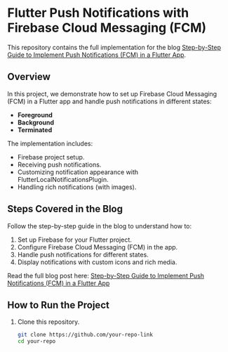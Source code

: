 # Flutter Push Notifications with Firebase Cloud Messaging (FCM)

This repository contains the full implementation for the blog [Step-by-Step Guide to Implement Push Notifications (FCM) in a Flutter App](https://www.linkedin.com/pulse/step-by-step-guide-implement-push-notificationsfcm-flutter-panthi-yfgpf/?trackingId=yag8pqUhTFyaZZW7k2WUOg%3D%3D).

## Overview

In this project, we demonstrate how to set up Firebase Cloud Messaging (FCM) in a Flutter app and handle push notifications in different states:

- **Foreground**
- **Background**
- **Terminated**

The implementation includes:

- Firebase project setup.
- Receiving push notifications.
- Customizing notification appearance with FlutterLocalNotificationsPlugin.
- Handling rich notifications (with images).

## Steps Covered in the Blog

Follow the step-by-step guide in the blog to understand how to:

1. Set up Firebase for your Flutter project.
2. Configure Firebase Cloud Messaging (FCM) in the app.
3. Handle push notifications for different states.
4. Display notifications with custom icons and rich media.

Read the full blog post here: [Step-by-Step Guide to Implement Push Notifications (FCM) in a Flutter App](https://www.linkedin.com/pulse/step-by-step-guide-implement-push-notificationsfcm-flutter-panthi-yfgpf/?trackingId=yag8pqUhTFyaZZW7k2WUOg%3D%3D)

## How to Run the Project

1. Clone this repository.
   ```bash
   git clone https://github.com/your-repo-link
   cd your-repo
   ```

